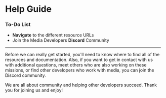 # Help Guide

<div class="aside">
<h3>To-Do List</h3>
<ul>
  <li><b>Navigate</b> to the different resource URLs</li>
  <li>Join the Media Developers <b>Discord</b> Community</li>
</ul>
</div>

******************

Before we can really get started, you'll need to know where to find all of the resources and documentation. Also, if you want to get in contact with us with additional questions, meet others who are also working on these missions, or find other developers who work with media, you can join the Discord community.

We are all about community and helping other developers succeed. Thank you for joining us and enjoy!
